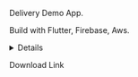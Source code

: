  Delivery Demo App.
 
 Build with Flutter, Firebase, Aws.
 
 
<details>
   https://user-images.githubusercontent.com/40797880/146843386-68fb154f-f685-47dd-bb87-16ec978a2e25.jpeg
 https://user-images.githubusercontent.com/40797880/146843388-1ca89c04-f322-49b1-a782-21c7688227bb.jpeg
  https://user-images.githubusercontent.com/40797880/146843371-2dc2e4ff-d4d7-41ef-8625-b6cd7da6b789.jpeg
https://user-images.githubusercontent.com/40797880/146843391-660d5f83-5843-4e93-a0cb-c4f3e38f087e.jpeg
 https://user-images.githubusercontent.com/40797880/146843373-d05aa451-b4b4-455b-b9fe-283a3772e2b0.jpeg
 https://user-images.githubusercontent.com/40797880/146843374-6f71b51f-46d9-4be4-be06-3b535cccc650.jpeg
https://user-images.githubusercontent.com/40797880/146843375-28ca18fd-f20d-4525-a493-d285375cf4ac.jpeg
 https://user-images.githubusercontent.com/40797880/146843377-e7a7b37f-9be9-4647-9552-d2558b862edf.jpeg
 https://user-images.githubusercontent.com/40797880/146843378-028c33db-8d0f-4d39-8538-621e23551115.jpeg
 https://user-images.githubusercontent.com/40797880/146843380-b8a9e029-2442-4786-92b9-aa336d5e9ab2.jpeg
 https://user-images.githubusercontent.com/40797880/146843381-363dc61d-4539-4d5d-a961-44cc9eb8a0ae.jpeg
https://user-images.githubusercontent.com/40797880/146843382-c58a7364-fca8-482f-a555-04d7f4fb8960.jpeg
https://user-images.githubusercontent.com/40797880/146843384-c5b636cf-2c9b-4219-9e9b-8caf3be8adbd.jpeg
</details>
 
 Download Link
